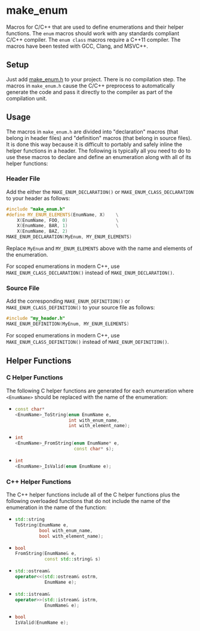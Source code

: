 # make_enum

Macros for C/C++ that are used to define enumerations and their helper
functions.  The `enum` macros should work with any standards compliant
C/C++ compiler.  The `enum class` macros require a C++11 compiler.
The macros have been tested with GCC, Clang, and MSVC++.

## Setup

Just add [make_enum.h](include/make_enum.h) to your project.  There is no
compilation step.  The macros in `make_enum.h` cause the C/C++
preprocess to automatically generate the code and pass it directly to
the compiler as part of the compilation unit.

## Usage

The macros in `make_enum.h` are divided into "declaration" macros
(that belong in header files) and "definition" macros (that belong in
source files).  It is done this way because it is difficult to
portably and safely inline the helper functions in a header.  The
following is typically all you need to do to use these macros to
declare and define an enumeration along with all of its helper
functions:

### Header File

Add the either the `MAKE_ENUM_DECLARATION()` or
`MAKE_ENUM_CLASS_DECLARATION` to your header as follows:

  ```cpp
  #include "make_enum.h"
  #define MY_ENUM_ELEMENTS(EnumName, X)    \
      X(EnumName, FOO, 0)                  \
      X(EnumName, BAR, 1)                  \
      X(EnumName, BAZ, 2)
  MAKE_ENUM_DECLARATION(MyEnum, MY_ENUM_ELEMENTS)
  ```

Replace `MyEnum` and `MY_ENUM_ELEMENTS` above with the name and
elements of the enumeration.

For scoped enumerations in modern C++, use
`MAKE_ENUM_CLASS_DECLARATION()` instead of `MAKE_ENUM_DECLARATION()`.

### Source File

Add the corresponding `MAKE_ENUM_DEFINITION()` or
`MAKE_ENUM_CLASS_DEFINITION()` to your source file as follows:

  ```cpp
  #include "my_header.h"
  MAKE_ENUM_DEFINITION(MyEnum, MY_ENUM_ELEMENTS)
  ```

For scoped enumerations in modern C++, use
`MAKE_ENUM_CLASS_DEFINITION()` instead of `MAKE_ENUM_DEFINITION()`.

## Helper Functions

### C Helper Functions

The following C helper functions are generated for each enumeration
where `<EnumName>` should be replaced with the name of the
enumeration:

  *  ```cpp
     const char*
     <EnumName>_ToString(enum EnumName e,
                         int with_enum_name,
                         int with_element_name);
     ```

  * ```cpp
    int
    <EnumName>_FromString(enum EnumName* e,
                          const char* s);
    ```

  * ```cpp
    int
    <EnumName>_IsValid(enum EnumName e);
    ```

### C++ Helper Functions

The C++ helper functions include all of the C helper functions plus
the following overloaded functions that do not include the name of the
enumeration in the name of the function:

  * ```cpp
    std::string
    ToString(EnumName e,
             bool with_enum_name,
             bool with_element_name);
    ```

  * ```cpp
    bool
    FromString(EnumName& e,
               const std::string& s)
    ```

  * ```cpp
    std::ostream&
    operator<<(std::ostream& ostrm,
               EnumName e);
    ```

  * ```cpp
    std::istream&
    operator>>(std::istream& istrm,
               EnumName& e);
    ```

  * ```cpp
    bool
    IsValid(EnumName e);
    ```
